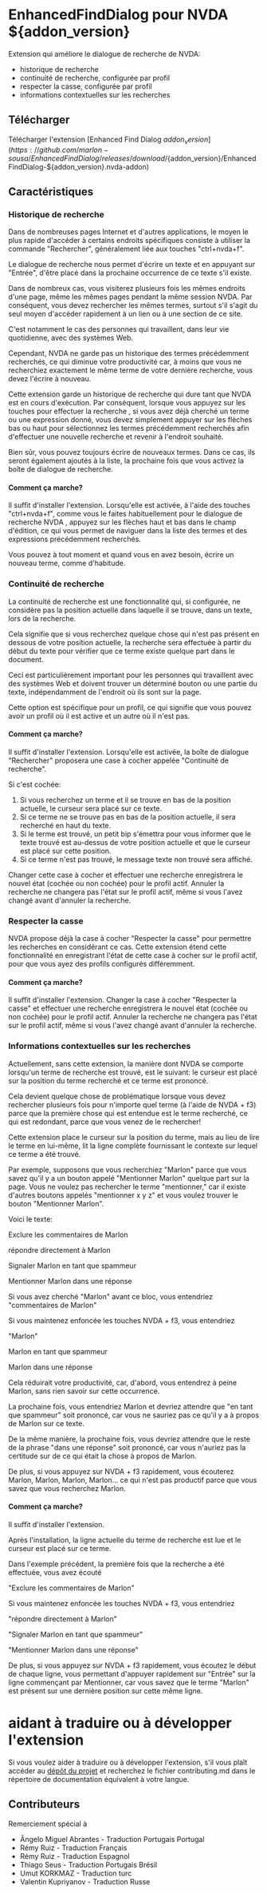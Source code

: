 # EnhancedFindDialog pour NVDA ${addon_version}
Extension qui améliore le dialogue de recherche de NVDA:

* historique de recherche
* continuité de recherche, configurée par profil
* respecter la casse, configurée par profil
* informations contextuelles sur les recherches

## Télécharger
Télécharger l'extension [Enhanced Find Dialog ${addon_version}](https://github.com/marlon-sousa/EnhancedFindDialog/releases/download/${addon_version}/EnhancedFindDialog-${addon_version}.nvda-addon)

## Caractéristiques

### Historique de recherche
Dans de nombreuses pages Internet et d'autres applications, le moyen le plus rapide d'accéder à certains endroits spécifiques consiste à utiliser la commande "Rechercher", généralement liée aux touches "ctrl+nvda+f".

Le dialogue de recherche nous permet d'écrire un texte et en appuyant sur "Entrée", d'être placé dans la prochaine occurrence de ce texte s'il existe.

Dans de nombreux cas, vous visiterez plusieurs fois les mêmes endroits d'une page, même les mêmes pages pendant  la même session NVDA. Par conséquent, vous devez rechercher les mêmes termes, surtout s'il s'agit du seul moyen d'accéder rapidement à un lien ou à une section de ce site.

C'est notamment le cas des personnes qui travaillent, dans leur vie quotidienne, avec des systèmes Web.

Cependant, NVDA ne garde pas  un historique des termes précédemment recherchés, ce qui diminue votre productivité car, à moins que vous ne recherchiez exactement le même terme  de votre dernière recherche, vous devez l'écrire à nouveau.

Cette extension garde un historique de recherche qui dure tant que   NVDA est en cours d'exécution. Par conséquent, lorsque vous appuyez sur les touches pour effectuer la recherche , si vous avez déjà cherché un terme ou une expression donné, vous devez simplement appuyer sur les flèches bas ou haut pour sélectionnez les termes précédemment recherchés afin d'effectuer une nouvelle recherche et revenir à l'endroit souhaité.

Bien sûr, vous pouvez toujours écrire de nouveaux termes. Dans ce cas, ils seront également ajoutés à la liste, la prochaine fois que vous activez la boîte de dialogue de recherche.

#### Comment ça marche?

Il suffit d'installer l'extension. Lorsqu'elle est activée, à l'aide des touches "ctrl+nvda+f", comme vous le faites habituellement pour le dialogue de recherche NVDA , appuyez sur les flèches  haut et bas dans le champ d'édition, ce qui vous permet de naviguer dans la liste des termes et des expressions précédemment recherchés.

Vous pouvez à tout moment et quand vous en avez besoin, écrire un nouveau terme, comme d'habitude.

### Continuité de recherche

La continuité de recherche est une fonctionnalité qui, si configurée, ne considère pas la position actuelle dans laquelle il se trouve, dans un texte, lors de la recherche.

Cela signifie que si vous recherchez quelque chose qui n'est pas présent en dessous de votre position actuelle, la recherche sera effectuée à partir du début du texte pour vérifier que ce terme existe quelque part dans le document.

Ceci est particulièrement important pour les personnes qui travaillent avec des systèmes Web et doivent trouver un déterminé bouton ou une partie du texte, indépendamment de l'endroit où ils sont sur la page.

Cette option est spécifique pour  un profil, ce qui signifie que vous pouvez avoir un profil où il est active et un autre où il n'est pas.

#### Comment ça marche?

Il suffit d'installer l'extension. Lorsqu'elle est activée, la boîte de dialogue "Rechercher" proposera une case à cocher appelée "Continuité de recherche".

Si c'est cochée:

1. Si vous recherchez un terme et il se trouve en bas de la position actuelle, le curseur sera  placé sur ce texte.
2. Si ce terme ne se trouve pas en bas de la position actuelle, il sera recherché en haut du texte.
3. Si le terme est trouvé,  un petit bip s'émettra pour vous informer que le texte trouvé   est au-dessus de votre position actuelle et que le curseur est placé sur cette position.
4. Si ce terme n'est pas trouvé, le message texte non trouvé sera affiché.

Changer cette case à cocher et effectuer une  recherche enregistrera le nouvel état (cochée ou non cochée) pour le profil actif. Annuler la recherche ne changera pas l'état sur le profil actif, même si vous l'avez changé avant d'annuler la recherche.

### Respecter la casse

NVDA propose déjà la case à cocher "Respecter la casse" pour permettre les recherches en considérant ce cas. Cette extension étend cette fonctionnalité en enregistrant l'état de cette case à cocher sur le profil actif, pour que vous ayez des profils configurés différemment.

#### Comment ça marche?

Il suffit d'installer l'extension. Changer la case à cocher  "Respecter la casse" et effectuer une  recherche enregistrera le nouvel état (cochée ou non cochée) pour le profil actif. Annuler la recherche ne changera pas l'état sur le profil actif, même si vous l'avez changé avant d'annuler la recherche.

### Informations contextuelles sur les recherches

Actuellement, sans cette extension, la manière dont NVDA se comporte lorsqu'un terme de recherche est trouvé, est le suivant: le curseur est placé sur la position du terme recherché et  ce terme est prononcé.

Cela devient quelque chose de problématique lorsque vous devez rechercher plusieurs fois pour n'importe quel terme (à l'aide de NVDA + f3) parce que la première chose qui est entendue est le terme recherché, ce qui est redondant, parce que  vous venez de le rechercher!

Cette extension place le curseur sur la position du terme, mais au lieu de lire le terme en lui-même, lit la ligne complète fournissant le contexte sur lequel ce terme a été trouvé.

Par exemple, supposons que vous recherchiez "Marlon" parce que vous savez qu'il y a un bouton appelé "Mentionner Marlon" quelque part sur la page. Vous ne voulez pas rechercher le terme "mentionner," car il existe d'autres boutons appelés "mentionner x y z" et vous voulez trouver le bouton "Mentionner Marlon".

Voici le texte:

Exclure les commentaires de Marlon

répondre directement à Marlon

Signaler Marlon en tant que spammeur

Mentionner Marlon dans une réponse

Si vous avez cherché "Marlon" avant ce bloc, vous entendriez
"commentaires de Marlon"

Si vous maintenez enfoncée les touches NVDA + f3, vous entendriez

"Marlon"

Marlon en tant que spammeur

Marlon dans une réponse

Cela réduirait votre productivité, car, d'abord, vous entendrez à peine Marlon, sans rien savoir sur cette occurrence.

La prochaine fois, vous entendriez Marlon et devriez attendre que "en tant que spammeur" soit prononcé, car vous ne sauriez pas ce qu'il y a à propos de Marlon sur ce texte.

De la même manière, la prochaine fois, vous devriez attendre que le reste de la phrase "dans une réponse" soit prononcé, car vous n'auriez pas la certitude sur de ce qui était la chose à propos  de Marlon.

De plus, si vous appuyez sur NVDA + f3 rapidement, vous écouterez Marlon, Marlon, Marlon, Marlon... ce qui n'est pas productif parce que vous savez que vous recherchez Marlon.

#### Comment ça marche?

Il suffit d'installer l'extension.

Après l'installation, la ligne actuelle du terme de recherche est lue et le curseur est placé sur ce terme.

Dans l'exemple précédent, la première fois que la recherche a été effectuée, vous avez écouté

"Exclure les commentaires de Marlon"

Si vous maintenez enfoncée les touches NVDA + f3, vous entendriez

"répondre directement à Marlon"

"Signaler Marlon en tant que spammeur"

"Mentionner Marlon dans une réponse"

De plus, si vous appuyez sur NVDA + f3 rapidement, vous écoutez le début de chaque ligne, vous permettant d'appuyer rapidement sur  "Entrée" sur la ligne commençant par Mentionner, car vous savez que le terme "Marlon" est présent sur une dernière position sur cette même ligne.

# aidant à traduire ou à développer l'extension

Si vous voulez aider à traduire ou à développer l'extension, s'il vous plaît accéder au [dépôt du projet](https://github.com/marlon-sousa/EnhancedFindDialog) et recherchez le fichier contributing.md dans le répertoire de documentation équivalent à votre langue.

## Contributeurs

Remerciement spécial à


* Ângelo Miguel Abrantes - Traduction Portugais Portugal
* Rémy Ruiz - Traduction Français
* Rémy Ruiz - Traduction Espagnol
*  Thiago Seus - Traduction Portugais Brésil
* Umut KORKMAZ - Traduction turc
* Valentin Kupriyanov - Traduction Russe